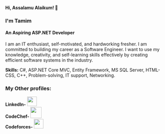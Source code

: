 #### Hi, Assalamu Alaikum! 👋 
### I'm Tamim
#### An Aspiring ASP.NET Developer

I am an IT enthusiast, self-motivated, and hardworking fresher. I am committed to building my career as a Software Engineer. I want to use my knowledge, creativity, and self-learning skills effectively by creating efficient software systems in the industry.

<b>Skills:</b> C#, ASP.NET Core MVC, Entity Framework, MS SQL Server, HTML-CSS, C++, Problem-solving, IT support, Networking. 

### My Other profiles: 
<b>LinkedIn-</b> [<img src='https://cdn-icons-png.flaticon.com/512/174/174857.png' height='30'>](https://www.linkedin.com/in/asmtamim/) </br>
<b>CodeChef-</b> [<img src='https://cdn.codechef.com/sites/all/themes/abessive/cc-logo.png' height='35'>](https://www.codechef.com/users/asmtamim) </br>
<b>Codeforces-</b> [<img src='https://codeforces.com/predownloaded/09/d5/09d515849719f4bf8642ee12bc840cab1f4c5d7d.png' height='30'>](https://codeforces.com/profile/asmtamim) </br>
